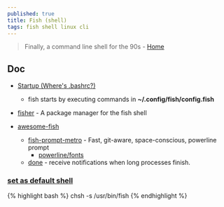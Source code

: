 ```yaml
---
published: true
title: Fish (shell)
tags: fish shell linux cli
---
```

> Finally, a command line shell for the 90s - [Home](https://fishshell.com/#get_fish_linux)

## Doc
- [Startup (Where's .bashrc?)](http://fishshell.com/docs/current/tutorial.html#startup-where-s-bashrc)
	- fish starts by executing commands in **~/.config/fish/config.fish**

- [fisher](https://github.com/jorgebucaran/fisher) - A package manager for the fish shell 
- [awesome-fish](https://github.com/jorgebucaran/awesome-fish) 
	- [fish-prompt-metro](https://github.com/fishpkg/fish-prompt-metro) - Fast, git-aware, space-conscious, powerline prompt   
    	- [powerline/fonts](https://github.com/powerline/fonts)
    - [done]() - receive notifications when long processes finish. 
        

### [set as default shell](https://fishshell.com/docs/current/faq.html#faq-default)
{% highlight bash %}
chsh -s /usr/bin/fish
{% endhighlight %}
